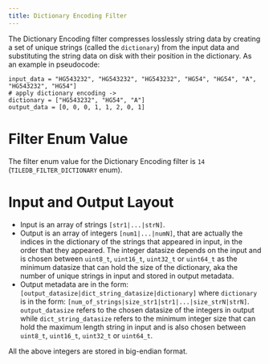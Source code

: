 ```yaml
---
title: Dictionary Encoding Filter
---
```


The Dictionary Encoding filter compresses losslessly string data by creating a set of unique strings (called the `dictionary`) from the input data and substituting the string data on disk with their position in the dictionary.
As an example in pseudocode:

  ```
  input_data = "HG543232", "HG543232", "HG543232", "HG54", "HG54", "A", "HG543232", "HG54"]
  # apply dictionary encoding ->
  dictionary = ["HG543232", "HG54", "A"]
  output_data = [0, 0, 0, 1, 1, 2, 0, 1]
  ```

# Filter Enum Value

The filter enum value for the Dictionary Encoding filter is `14` (`TILEDB_FILTER_DICTIONARY` enum).

# Input and Output Layout

* Input is an array of strings `[str1|...|strN]`.
* Output is an array of integers `[num1|...|numN]`, that are actually the indices in the dictionary of the strings that appeared in input, in the order that they appeared. The integer datasize depends on the input and is chosen between `uint8_t`, `uint16_t`, `uint32_t` or `uint64_t` as the minimum datasize that can hold the size of the dictionary, aka the number of unique strings in input and stored in output metadata.
* Output metadata are in the form: `[output_datasize|dict_string_datasize|dictionary]` where `dictionary` is in the form: `[num_of_strings|size_str1|str1|...|size_strN|strN]`. `output_datasize` refers to the chosen datasize of the integers in output while `dict_string_datasize` refers to the minimum integer size that can hold the maximum length string in input and is also chosen between `uint8_t`, `uint16_t`, `uint32_t` or `uint64_t`.

All the above integers are stored in big-endian format.